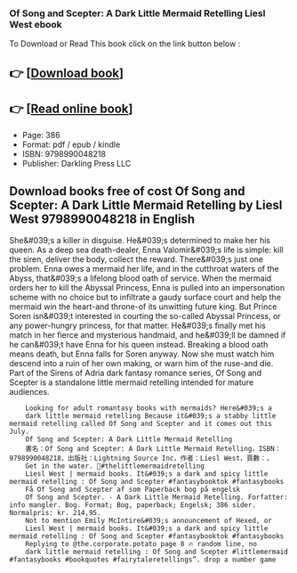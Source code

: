 ### Of Song and Scepter: A Dark Little Mermaid Retelling Liesl West ebook

To Download or Read This book click on the link button below :

## 👉  [**[Download book](http://ebooksharez.info/download.php?group=book&from=github.com&id=713880&lnk=1079 "Download book")**]

## 👉  [**[Read online book](http://ebooksharez.info/download.php?group=book&from=github.com&id=713880&lnk=1079 "Read online book")**]


* Page: 386
* Format: pdf / epub / kindle
* ISBN: 9798990048218
* Publisher: Darkling Press LLC



## Download books free of cost Of Song and Scepter: A Dark Little Mermaid Retelling by Liesl West 9798990048218 in English



She&amp;#039;s a killer in disguise. He&amp;#039;s determined to make her his queen. As a deep sea death-dealer, Enna Valomir&amp;#039;s life is simple: kill the siren, deliver the body, collect the reward. There&amp;#039;s just one problem. Enna owes a mermaid her life, and in the cutthroat waters of the Abyss, that&amp;#039;s a lifelong blood oath of service. When the mermaid orders her to kill the Abyssal Princess, Enna is pulled into an impersonation scheme with no choice but to infiltrate a gaudy surface court and help the mermaid win the heart-and throne-of its unwitting future king. But Prince Soren isn&amp;#039;t interested in courting the so-called Abyssal Princess, or any power-hungry princess, for that matter. He&amp;#039;s finally met his match in her fierce and mysterious handmaid, and he&amp;#039;ll be damned if he can&amp;#039;t have Enna for his queen instead. Breaking a blood oath means death, but Enna falls for Soren anyway. Now she must watch him descend into a ruin of her own making, or warn him of the ruse-and die. Part of the Sirens of Adria dark fantasy romance series, Of Song and Scepter is a standalone little mermaid retelling intended for mature audiences.


        Looking for adult romantasy books with mermaids? Here&#039;s a
        dark little mermaid retelling Because it&#039;s a stabby little mermaid retelling called Of Song and Scepter and it comes out this July.
        Of Song and Scepter: A Dark Little Mermaid Retelling
        書名：Of Song and Scepter: A Dark Little Mermaid Retelling，ISBN：9798990048218，出版社：Lightning Source Inc，作者：Liesl West，頁數：， 
        Get in the water. 🌊#thelittlemermaidretelling
        Liesl West | mermaid books. It&#039;s a dark and spicy little mermaid retelling : Of Song and Scepter #fantasybooktok #fantasybooks 
        Få Of Song and Scepter af som Paperback bog på engelsk
        Of Song and Scepter. - A Dark Little Mermaid Retelling. Forfatter: info mangler. Bog. Format; Bog, paperback; Engelsk; 386 sider. Normalpris: kr. 214,95.
        Not to mention Emily McIntire&#039;s announcement of Hexed, or
        Liesl West | mermaid books. It&#039;s a dark and spicy little mermaid retelling : Of Song and Scepter #fantasybooktok #fantasybooks 
        Replying to @the.corporate.potato page 8 🔥 random line, no
        dark little mermaid retelling : Of Song and Scepter #littlemermaid #fantasybooks #bookquotes #fairytaleretellings”. drop a number game 
    





